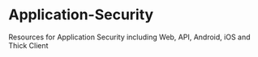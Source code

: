 # Application-Security
Resources for Application Security including Web, API, Android, iOS and Thick Client
